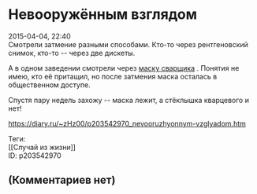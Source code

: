 Невооружённым взглядом
======================

  
2015-04-04, 22:40  
 Смотрели затмение разными способами. Кто-то через рентгеновский снимок, кто-то -- через две дискеты.   
   
 А в одном заведении смотрели через  [маску сварщика](http://lurkmore.to/%D0%AF_%D0%BD%D0%B5_%D0%BD%D0%B0%D1%81%D1%82%D0%BE%D1%8F%D1%89%D0%B8%D0%B9_%D1%81%D0%B2%D0%B0%D1%80%D1%89%D0%B8%D0%BA)  . Понятия не имею, кто её притащил, но после затмения маска осталась в общественном доступе.   
   
 Спустя пару недель захожу -- маска лежит, а стёклышка кварцевого и нет!   
  
<https://diary.ru/~zHz00/p203542970_nevooruzhyonnym-vzglyadom.htm>  
  
Теги:  
[[Случай из жизни]]  
ID: p203542970  


(Комментариев нет)
------------------